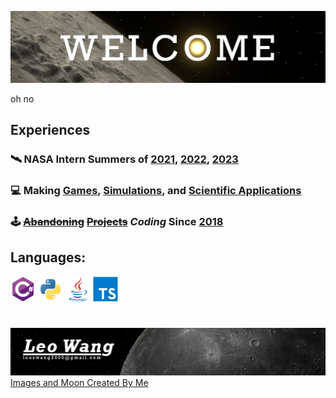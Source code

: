 ![](welcome.png)

oh no

## Experiences
### []() 🛰️ NASA Intern Summers of [2021](https://github.com/vickicarrica/Mission-Visualization-Toolkit), [2022](https://github.com/Andallfor/MVT/tree/099db59c9d8cf9aeecfec4b884b331a979a7c158), [2023](https://github.com/Andallfor/MVT)
### []() 💻 Making [Games](https://github.com/Andallfor/pythonista-FLL-2019-States), [Simulations](https://github.com/Andallfor/Barnes-Hut-Simulation), and [Scientific Applications](https://github.com/Andallfor/MVT)
### []() 🕹️ [~~Abandoning~~](https://github.com/Andallfor/Andallfors-Text-Engine) [~~Projects~~](https://github.com/Andallfor/rts) *Coding* Since [2018](https://github.com/Andallfor/pythonista-platformer)

## Languages:
<p align="left">
<img src="https://raw.githubusercontent.com/devicons/devicon/master/icons/csharp/csharp-original.svg" alt="c#" width="40" height="40"/>
<img src="https://raw.githubusercontent.com/devicons/devicon/master/icons/python/python-original.svg" alt="python" width="40" height="40"/>
<img src="https://raw.githubusercontent.com/devicons/devicon/master/icons/java/java-original.svg" alt="java" width="40" height="40"/>
<img src="https://raw.githubusercontent.com/devicons/devicon/6910f0503efdd315c8f9b858234310c06e04d9c0/icons/typescript/typescript-original.svg" alt="typescript" width="40" height="40"/>
</p>

#
![](moon4.png)
[Images and Moon Created By Me](https://github.com/Andallfor/MVT)
